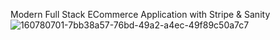 Modern Full Stack ECommerce Application with Stripe & Sanity
![160780701-7bb38a57-76bd-49a2-a4ec-49f89c50a7c7](https://user-images.githubusercontent.com/105991587/216105246-e8ac646c-5bf5-4d90-a18e-205700f88c0d.png)
